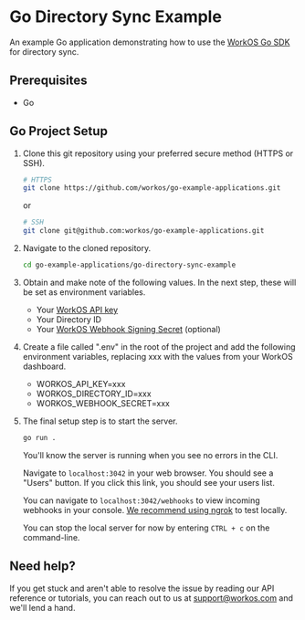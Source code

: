 # Go Directory Sync Example
An example Go application demonstrating how to use the [WorkOS Go SDK](https://github.com/workos/workos-go) for directory sync.

## Prerequisites
- Go

## Go Project Setup

1. Clone this git repository using your preferred secure method (HTTPS or SSH).
   ```bash
   # HTTPS
   git clone https://github.com/workos/go-example-applications.git
   ```

   or

   ```bash
   # SSH
   git clone git@github.com:workos/go-example-applications.git
   ```

2. Navigate to the cloned repository.
   ```bash
   cd go-example-applications/go-directory-sync-example
   ```

3. Obtain and make note of the following values. In the next step, these will be set as environment variables.
   - Your [WorkOS API key](https://dashboard.workos.com/api-keys)
   - Your Directory ID
   - Your [WorkOS Webhook Signing Secret](https://dashboard.workos.com/webhooks) (optional)

4. Create a file called ".env" in the root of the project and add the following environment variables, replacing xxx with the values from your WorkOS dashboard.
   - WORKOS_API_KEY=xxx
   - WORKOS_DIRECTORY_ID=xxx
   - WORKOS_WEBHOOK_SECRET=xxx

5. The final setup step is to start the server.
   ```bash
   go run .
   ```

   You'll know the server is running when you see no errors in the CLI.

   Navigate to `localhost:3042` in your web browser. You should see a "Users" button. If you click this link, you should see your users list.

   You can navigate to `localhost:3042/webhooks` to view incoming webhooks in your console. [We recommend using ngrok](https://workos.com/blog/test-workos-webhooks-locally-ngrok) to test locally.

   You can stop the local server for now by entering `CTRL + c` on the command-line.

## Need help?

If you get stuck and aren't able to resolve the issue by reading our API reference or tutorials, you can reach out to us at support@workos.com and we'll lend a hand.
